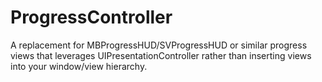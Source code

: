 # ProgressController
A replacement for MBProgressHUD/SVProgressHUD or similar progress views that leverages UIPresentationController rather than inserting views into your window/view hierarchy.
